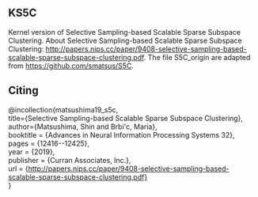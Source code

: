 ## KS5C

Kernel version of Selective Sampling-based Scalable Sparse Subspace Clustering. About Selective Sampling-based Scalable Sparse Subspace Clustering: http://papers.nips.cc/paper/9408-selective-sampling-based-scalable-sparse-subspace-clustering.pdf. The file S5C_origin are adapted from https://github.com/smatsus/S5C.

## Citing

@incollection{matsushima19_s5c,  
 title={Selective Sampling-based Scalable Sparse Subspace Clustering},  
 author={Matsushima, Shin and Brbi\'c, Maria},  
 booktitle = {Advances in Neural Information Processing Systems 32},  
 pages = {12416--12425},  
 year = {2019},  
 publisher = {Curran Associates, Inc.},  
 url = {http://papers.nips.cc/paper/9408-selective-sampling-based-scalable-sparse-subspace-clustering.pdf}  
}



